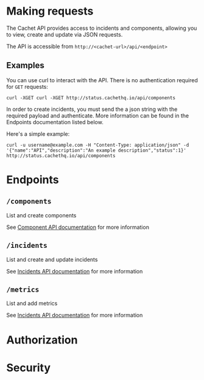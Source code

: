# Making requests

The Cachet API provides access to incidents and components, allowing you to view, create and update via JSON requests.

The API is accessible from `http://<cachet-url>/api/<endpoint>`

## Examples

You can use curl to interact with the API. There is no authentication required for `GET` requests:

`curl -XGET curl -XGET http://status.cachethq.io/api/components`

In order to create incidents, you must send the a json string with the required payload and authenticate. More information can be found in the Endpoints documentation listed below.

Here's a simple example:

`curl -u username@example.com -H "Content-Type: application/json" -d '{"name":"API","description":"An example description","status":1}' http://status.cachethq.io/api/components`


# Endpoints

## `/components`
List and create components

See [Component API documentation](components.md) for more information

## `/incidents`
List and create and update incidents

See [Incidents API documentation](incidents.md) for more information

## `/metrics`
List and add metrics

See [Incidents API documentation](metrics.md) for more information

# Authorization

# Security
